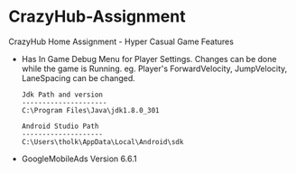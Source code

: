 # CrazyHub-Assignment
CrazyHub Home Assignment - Hyper Casual Game
Features
 - Has In Game Debug Menu for Player Settings. Changes can be done while the game is Running.
       eg. Player's ForwardVelocity, JumpVelocity, LaneSpacing can be changed.
       
       Jdk Path and version
       ---------------------
       C:\Program Files\Java\jdk1.8.0_301
       
       Android Studio Path
       --------------------
       C:\Users\tholk\AppData\Local\Android\sdk
       
 - GoogleMobileAds Version 6.6.1
    
